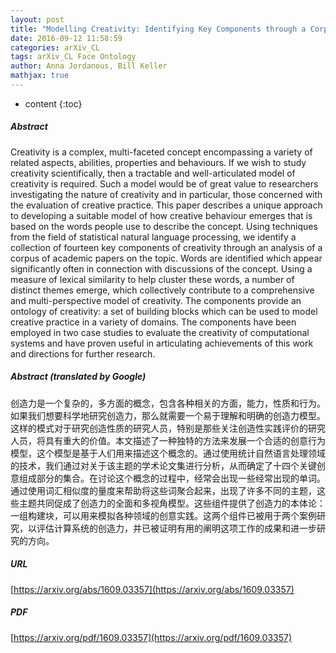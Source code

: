 ```yaml
---
layout: post
title: "Modelling Creativity: Identifying Key Components through a Corpus-Based Approach"
date: 2016-09-12 11:58:59
categories: arXiv_CL
tags: arXiv_CL Face Ontology
author: Anna Jordanous, Bill Keller
mathjax: true
---
```


* content
{:toc}

##### Abstract
Creativity is a complex, multi-faceted concept encompassing a variety of related aspects, abilities, properties and behaviours. If we wish to study creativity scientifically, then a tractable and well-articulated model of creativity is required. Such a model would be of great value to researchers investigating the nature of creativity and in particular, those concerned with the evaluation of creative practice. This paper describes a unique approach to developing a suitable model of how creative behaviour emerges that is based on the words people use to describe the concept. Using techniques from the field of statistical natural language processing, we identify a collection of fourteen key components of creativity through an analysis of a corpus of academic papers on the topic. Words are identified which appear significantly often in connection with discussions of the concept. Using a measure of lexical similarity to help cluster these words, a number of distinct themes emerge, which collectively contribute to a comprehensive and multi-perspective model of creativity. The components provide an ontology of creativity: a set of building blocks which can be used to model creative practice in a variety of domains. The components have been employed in two case studies to evaluate the creativity of computational systems and have proven useful in articulating achievements of this work and directions for further research.

##### Abstract (translated by Google)
创造力是一个复杂的，多方面的概念，包含各种相关的方面，能力，性质和行为。如果我们想要科学地研究创造力，那么就需要一个易于理解和明确的创造力模型。这样的模式对于研究创造性质的研究人员，特别是那些关注创造性实践评价的研究人员，将具有重大的价值。本文描述了一种独特的方法来发展一个合适的创意行为模型，这个模型是基于人们用来描述这个概念的。通过使用统计自然语言处理领域的技术，我们通过对关于该主题的学术论文集进行分析，从而确定了十四个关键创意组成部分的集合。在讨论这个概念的过程中，经常会出现一些经常出现的单词。通过使用词汇相似度的量度来帮助将这些词聚合起来，出现了许多不同的主题，这些主题共同促成了创造力的全面和多视角模型。这些组件提供了创造力的本体论：一组构建块，可以用来模拟各种领域的创意实践。这两个组件已被用于两个案例研究，以评估计算系统的创造力，并已被证明有用的阐明这项工作的成果和进一步研究的方向。

##### URL
[https://arxiv.org/abs/1609.03357](https://arxiv.org/abs/1609.03357)

##### PDF
[https://arxiv.org/pdf/1609.03357](https://arxiv.org/pdf/1609.03357)

